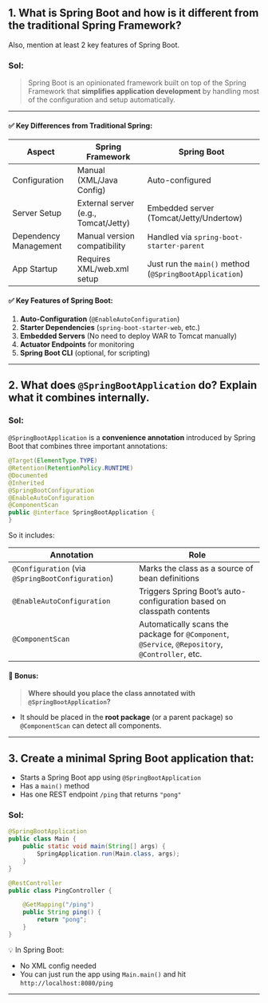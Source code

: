 ## 1. **What is Spring Boot and how is it different from the traditional Spring Framework?**
Also, mention at least 2 key features of Spring Boot.

### Sol:

> Spring Boot is an opinionated framework built on top of the Spring Framework that **simplifies application development** by handling most of the configuration and setup automatically.

---

#### ✅ Key Differences from Traditional Spring:

| Aspect                | Spring Framework                     | Spring Boot                                             |
| --------------------- | ------------------------------------ | ------------------------------------------------------- |
| Configuration         | Manual (XML/Java Config)             | Auto-configured                                         |
| Server Setup          | External server (e.g., Tomcat/Jetty) | Embedded server (Tomcat/Jetty/Undertow)                 |
| Dependency Management | Manual version compatibility         | Handled via `spring-boot-starter-parent`                |
| App Startup           | Requires XML/web.xml setup           | Just run the `main()` method (`@SpringBootApplication`) |

#### ✅ Key Features of Spring Boot:

1. **Auto-Configuration** (`@EnableAutoConfiguration`)
2. **Starter Dependencies** (`spring-boot-starter-web`, etc.)
3. **Embedded Servers** (No need to deploy WAR to Tomcat manually)
4. **Actuator Endpoints** for monitoring
5. **Spring Boot CLI** (optional, for scripting)

---

## 2. **What does `@SpringBootApplication` do? Explain what it combines internally.**

### Sol:

`@SpringBootApplication` is a **convenience annotation** introduced by Spring Boot that combines three important annotations:

```java
@Target(ElementType.TYPE)
@Retention(RetentionPolicy.RUNTIME)
@Documented
@Inherited
@SpringBootConfiguration
@EnableAutoConfiguration
@ComponentScan
public @interface SpringBootApplication {
}
```

So it includes:

| Annotation                                        | Role                                                                                             |
| ------------------------------------------------- | ------------------------------------------------------------------------------------------------ |
| `@Configuration` (via `@SpringBootConfiguration`) | Marks the class as a source of bean definitions                                                  |
| `@EnableAutoConfiguration`                        | Triggers Spring Boot’s auto-configuration based on classpath contents                            |
| `@ComponentScan`                                  | Automatically scans the package for `@Component`, `@Service`, `@Repository`, `@Controller`, etc. |

#### 🔸 Bonus:

> **Where should you place the class annotated with `@SpringBootApplication`?**
  - It should be placed in the **root package** (or a parent package) so `@ComponentScan` can detect all components.

---

## 3. Create a minimal Spring Boot application that:

* Starts a Spring Boot app using `@SpringBootApplication`
* Has a `main()` method
* Has one REST endpoint `/ping` that returns `"pong"`

### Sol:

```java
@SpringBootApplication
public class Main {
    public static void main(String[] args) {
        SpringApplication.run(Main.class, args);
    }
}
```

```java
@RestController
public class PingController {

    @GetMapping("/ping")
    public String ping() {
        return "pong";
    }
}
```

💡 In Spring Boot:

* No XML config needed
* You can just run the app using `Main.main()` and hit `http://localhost:8080/ping`

---




